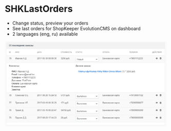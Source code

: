 # SHKLastOrders
* Change status, preview your orders
* See last orders for ShopKeeper EvolutionCMS on dashboard
* 2 languages (eng, ru) available


![Screenshot](https://github.com/ydenissov/shklastorders/blob/master/2017-08-26_12-23-23.png)
